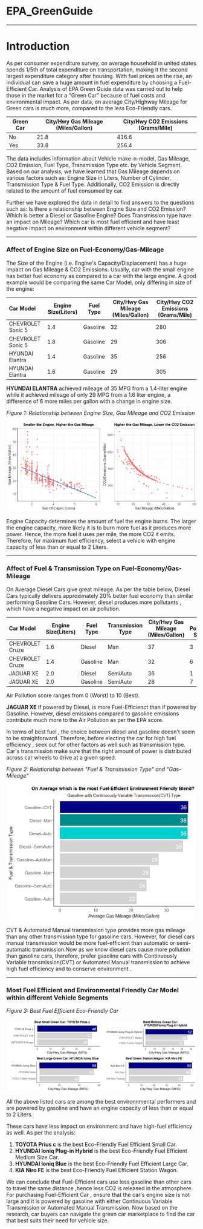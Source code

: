# EPA_GreenGuide
------------------------------------------------------------------------

Introduction
============

As per consumer expenditure survey, on average household in united states spends 1/5th of total expenditure on transportation, making it the second largest expenditure category after housing. With fuel prices on the rise, an individual can save a huge amount in fuel expenditure by choosing a Fuel-Efficient Car. Analysis of EPA Green Guide data was carried out to help those in the market for a "Green Car" because of fuel costs and environmental impact. As per data, on average City/Highway Mileage for Green cars is much more, compared to the less Eco-Friendly cars.

| Green Car | City/Hwy Gas Mileage (Miles/Gallon) | City/Hwy CO2 Emissions (Grams/Mile) |
|-----------|-------------------------------------|-------------------------------------|
| No        | 21.8                                | 416.6                               |
| Yes       | 33.8                                | 256.4                               |

The data includes information about Vehicle make-n-model, Gas Mileage, CO2 Emission, Fuel Type, Transmission Type etc. by Vehicle Segment. Based on our analysis, we have learned that Gas Mileage depends on various factors such as: Engine Size in Liters, Number of Cylinder, Transmission Type & Fuel Type. Additionally, CO2 Emission is directly related to the amount of fuel consumed by car.

Further we have explored the data in detail to find answers to the questions such as: Is there a relationship between Engine Size and CO2 Emission? Which is better a Diesel or Gasoline Engine? Does Transmission type have an impact on Mileage? Which car is most fuel efficient and have least negative impact on environment within different vehicle segment?

------------------------------------------------------------------------

### Affect of Engine Size on Fuel-Economy/Gas-Mileage

The Size of the Engine (i.e. Engine's Capacity/Displacement) has a huge impact on Gas Mileage & CO2 Emissions. Usually, car with the small engine has better fuel economy as compared to a car with the large engine. A good example would be comparing the same Car Model, only differing in size of the engine:

| Car Model         | Engine Size(Liters) | Fuel Type | City/Hwy Gas Mileage (Miles/Gallon) | City/Hwy CO2 Emissions (Grams/Mile) |
|:------------------|---------------------|-----------|-------------------------------------|-------------------------------------|
| CHEVROLET Sonic 5 | 1.4                 | Gasoline  | 32                                  | 280                                 |
| CHEVROLET Sonic 5 | 1.8                 | Gasoline  | 29                                  | 306                                 |
| HYUNDAI Elantra   | 1.4                 | Gasoline  | 35                                  | 256                                 |
| HYUNDAI Elantra   | 1.6                 | Gasoline  | 29                                  | 305                                 |

**HYUNDAI ELANTRA** achieved mileage of 35 MPG from a 1.4-liter engine while it achieved mileage of only 29 MPG from a 1.6 liter engine, a difference of 6 more miles per gallon with a change in engine size.

*Figure 1: Relationship between Engine Size, Gas Mileage and CO2 Emission*

![alt text]( https://github.com/SUMansi/EPA_GreenGuide/blob/master/Fig1.png)

Engine Capacity determines the amount of fuel the engine burns. The larger the engine capacity, more likely it is to burn more fuel as it produces more power. Hence, the more fuel it uses per mile, the more CO2 it emits. Therefore, for maximum fuel efficiency, select a vehicle with engine capacity of less than or equal to 2 Liters.

------------------------------------------------------------------------

### Affect of Fuel & Transmission Type on Fuel-Economy/Gas-Mileage

On Average Diesel Cars give great mileage. As per the table below, Diesel Cars typically delivers approximately 20% better fuel economy than similar performing Gasoline Cars. However, diesel produces more pollutants , which have a negative impact on air pollution.

| Car Model       | Engine Size(Liters) | Fuel Type | Transmission Type | City/Hwy Gas Mileage (Miles/Gallon) | Air Pollution Score |
|:----------------|---------------------|-----------|-------------------|-------------------------------------|---------------------|
| CHEVROLET Cruze | 1.6                 | Diesel    | Man               | 37                                  | 3                   |
| CHEVROLET Cruze | 1.4                 | Gasoline  | Man               | 32                                  | 6                   |
| JAGUAR XE       | 2.0                 | Diesel    | SemiAuto          | 36                                  | 1                   |
| JAGUAR XE       | 2.0                 | Gasoline  | SemiAuto          | 28                                  | 7                   |

Air Pollution score ranges from 0 (Worst) to 10 (Best).

**JAGUAR XE** if powered by Diesel, is more Fuel-Efficienct than if powered by Gasoline. However, diesel emissions compared to gasoline emissions contribute much more to the Air Pollution as per the EPA score.

In terms of best fuel , the choice between diesel and gasoline doesn't seem to be straighforward. Therefore, before electing the car for high fuel efficiency , seek out for other factors as well such as transmission type. Car's transmission make sure that the right amount of power is distributed across car wheels to drive at a given speed.

*Figure 2: Relationship between "Fuel & Transmission Type" and "Gas-Mileage"*

![alt text]( https://github.com/SUMansi/EPA_GreenGuide/blob/master/Fig2.png)

CVT & Automated Manual transmission type provides more gas mileage than any other transmission type for gasoline cars. However, for diesel cars manual transmission would be more fuel-efficient than automatic or semi-automatic transmission.Now as we know diesel cars cause more pollution than gasoline cars, therefore, prefer gasoline cars with Continuously Variable transmission(CVT) or Automated Manual transmission to achieve high fuel efficiency and to conserve environment .

------------------------------------------------------------------------

### Most Fuel Efficient and Environmental Friendly Car Model within different Vehicle Segments

*Figure 3: Best Fuel Efficient Eco-Friendly Car*

![alt text]( https://github.com/SUMansi/EPA_GreenGuide/blob/master/Fig3.png)

All the above listed cars are among the best environnmental performers and are powered by gasoline and have an engine capacity of less than or equal to 2 Liters.

These cars have less impact on environment and have high-fuel efficiency as well. As per the analysis:

1.  **TOYOTA Prius c** is the best Eco-Friendly Fuel Efficient Small Car.
2.  **HYUNDAI Ioniq Plug-in Hybrid** is the best Eco-Friendly Fuel Efficient Medium Size Car.
3.  **HYUNDAI Ioniq Blue** is the best Eco-Friendly Fuel Efficient Large Car.
4.  **KIA Niro FE** is the best Eco-Friendly Fuel Efficient Station Wagon.

We can conclude that Fuel-Efficient cars use less gasoline than other cars to travel the same distance ,hence less CO2 is released in the atmosphere. For purchasing Fuel-Efficient Car , ensure that the car's engine size is not large and it is powered by gasoline with either Continuous Variable Transmission or Automated Manual Transmission. Now based on the research, car buyers can navigate the green car marketplace to find the car that best suits their need for vehicle size.
